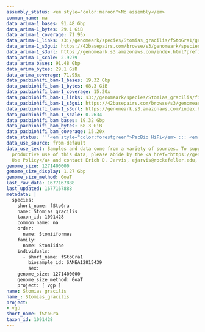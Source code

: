 ```yaml
---
assembly_status: <em style="color:maroon">No assembly</em>
common_name: na
data_arima-1_bases: 91.48 Gbp
data_arima-1_bytes: 29.1 GiB
data_arima-1_coverage: 71.95x
data_arima-1_links: s3://genomeark/species/Stomias_gracilis/fStoGra1/genomic_data/arima/<br>
data_arima-1_s3gui: https://42basepairs.com/browse/s3/genomeark/species/Stomias_gracilis/fStoGra1/genomic_data/arima/
data_arima-1_s3url: https://genomeark.s3.amazonaws.com/index.html?prefix=species/Stomias_gracilis/fStoGra1/genomic_data/arima/
data_arima-1_scale: 2.9279
data_arima_bases: 91.48 Gbp
data_arima_bytes: 29.1 GiB
data_arima_coverage: 71.95x
data_pacbiohifi_bam-1_bases: 19.32 Gbp
data_pacbiohifi_bam-1_bytes: 68.3 GiB
data_pacbiohifi_bam-1_coverage: 15.20x
data_pacbiohifi_bam-1_links: s3://genomeark/species/Stomias_gracilis/fStoGra1/genomic_data/pacbio_hifi/<br>
data_pacbiohifi_bam-1_s3gui: https://42basepairs.com/browse/s3/genomeark/species/Stomias_gracilis/fStoGra1/genomic_data/pacbio_hifi/
data_pacbiohifi_bam-1_s3url: https://genomeark.s3.amazonaws.com/index.html?prefix=species/Stomias_gracilis/fStoGra1/genomic_data/pacbio_hifi/
data_pacbiohifi_bam-1_scale: 0.2634
data_pacbiohifi_bam_bases: 19.32 Gbp
data_pacbiohifi_bam_bytes: 68.3 GiB
data_pacbiohifi_bam_coverage: 15.20x
data_status: '''<em style="color:forestgreen">PacBio HiFi</em> ::: <em style="color:forestgreen">Arima</em>'''
data_use_source: from-default
data_use_text: Samples and data come from a variety of sources. To support fair and
  productive use of this data, please abide by the <a href="https://genome10k.soe.ucsc.edu/data-use-policies/">Data
  Use Policy</a> and contact Erich D. Jarvis, ejarvis@rockefeller.edu, with any questions.
genome_size: 1271400000
genome_size_display: 1.27 Gbp
genome_size_method: GoaT
last_raw_data: 1677167888
last_updated: 1677167888
metadata: |
  species:
    short_name: fStoGra
    name: Stomias gracilis
    taxon_id: 1091428
    common_name: na
    order:
      name: Stomiiformes
    family:
      name: Stomiidae
    individuals:
      - short_name: fStoGra1
        biosample_id: SAMEA12815439
        sex:
    genome_size: 1271400000
    genome_size_method: GoaT
    project: [ vgp ]
name: Stomias gracilis
name_: Stomias_gracilis
project:
- vgp
short_name: fStoGra
taxon_id: 1091428
---
```

